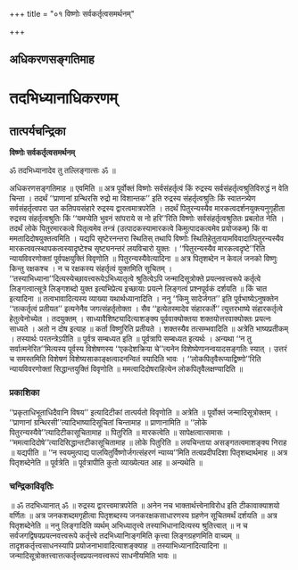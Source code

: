 +++
title = "०१ विष्णोः सर्वकर्तृत्वसमर्थनम्"

+++


## अधिकरणसङ्गतिमाह

# **तदभिध्यानाधिकरणम्**

## **तात्पर्यचन्द्रिका**

**विष्णोः सर्वकर्तृत्वसमर्थनम्**

ॐ तदभिध्यानादेव तु तल्लिङ्गात्सः ॐ ॥

अधिकरणसङ्गतिमाह ॥ एवमिति ॥ अत्र पूर्वोक्तं विष्णोः सर्वसंहर्तृत्वं किं रुद्रस्य सर्वसंहर्तृत्वश्रुतिविरुद्धं न वेति चिन्ता । तदर्थं ‘‘प्राणानां ग्रन्थिरसि रुद्रो मा विशान्तक’’ इति रुद्रस्य संहर्तृत्वश्रुतिः किं स्वातन्त्र्येण सर्वसंहर्तृत्वपरा उत कतिपयसंहारे रुद्रस्य द्वारत्वमात्रपरेति । तदर्थं पितुरन्यस्यैव मारकत्वदर्शनयुक्त्यनुगृहीता रुद्रस्य संहर्तृत्वश्रुतिः किं ‘‘यमप्येति भुवनं सांपराये स नो हरि’’रिति विष्णोः सर्वसंहर्तृत्वश्रुतितः प्रबलोत नेति । तदर्थं लोके पितुरमारकत्वे पितृत्वमेव तन्त्रं (उत्पादकस्यामारकत्वे किमुत्पादकत्वमेव प्रयोजकम्) किं वा ममतादिदोषयुक्तत्वमिति । यद्यपि सृष्टेरनन्तरा स्थितिस् तथापि विष्णोः स्थितिहेतुतायामविवादात्पितुरन्यस्यैव मारकत्ववत्स्थापकत्वस्यादृष्टेश्च सृष्ट्यनन्तरं लयविचारो युक्तः । ‘‘पितुरन्यस्यैव मारकत्वदृष्टे’’रिति न्यायविवरणोक्तां पूर्वपक्षयुक्तिं विवृणोति ॥ पितुरन्यस्यैवेत्यादिना ॥ अत्र पितृशब्देन न केवलं जनको विष्णुः किन्तु रक्षकश्च । न च रक्षकस्य संहर्तृत्वं युक्तमिति सूचितम् । ‘‘तस्याभिध्याना’’दित्यस्येच्छावत्त्वरूपेऽभिध्यातृत्वे श्रुतित्वेऽपि जन्मादिसूत्रोक्ते प्रयत्नवत्त्वरूपे कर्तृत्वे लिङ्गत्वात्सूत्रे लिङ्गशब्दो युक्त इत्यभिप्रेत्य इच्छायाः प्रयत्ने लिङ्गत्वं प्रश्नपूर्वकं दर्शयति ॥ किं चात इत्यादिना ॥ तत्वभावादित्यस्य व्याख्या यथार्थध्यानादिति । ननु ‘‘किमु सादेर्जगत’’ इति पूर्वभाष्येऽनुषक्तेन ‘‘तत्कर्तृत्वं प्रतीयत’’ इत्यनेनैव जगत्संहर्तृतोक्ता । सैव ‘‘इत्येतस्मादेव संहारकर्ते’’ त्युत्तरभाष्ये संहारकर्तृत्वे हेतुत्वेनोच्येत । तदयुक्तम् । साध्यावैशिष्ट्यादित्याशङ्क्य पूर्ववाक्योक्तया शक्तयोत्तरवाक्योक्तः प्रयत्नः साध्यते । अतो न दोष इत्याह ॥ कर्ता विष्णुरिति प्रतीयते । शक्तस्यैव तत्सम्भवादिति ॥ अत्रेति भाष्यप्रतीकम् । तस्यार्थः परतन्त्रेऽपीति ॥ पूर्वत्र सम्बध्यत इति ॥ पूर्वत्रापि सम्बध्यत इत्यर्थः । अन्यथा ‘‘न तु सर्वात्मनेरित’’मित्यस्य पूर्वस्य विशेषणस्य ‘‘एकदेशक्रिया चे’’त्यनेन विशेष्येणानन्वयादसङ्गतिः स्यात् । उत्तरं च समस्तमिति विशेषणं विशेष्यसाकाङ्क्षत्वादनन्वितं स्यादिति भावः । ‘‘लोकपितृवैरूप्याद्विष्णो’’रिति न्यायविवरणोक्तां सिद्धान्तयुक्तिं विवृणोति ॥ ममत्वादिदोषराहित्येन लोकपितृवैलक्षण्यादिति ॥

### **प्रकाशिका**

‘‘प्रकृताधिभूताधिदैवानि विषय’’ इत्यादिटीकां तात्पर्यतो विवृणोति ॥ अत्रेति ॥ पूर्वोक्तं जन्मादिसूत्रोक्तम् । ‘‘प्राणानां ग्रन्थिरसी’’त्यादिभाष्यादिसूचितां चिन्तामाह ॥ प्राणानामिति ॥ ‘‘लोके पितुरन्यस्यैवे’’त्यादिटीकासूचितामाह ॥ पितुरिति ॥ मारकत्वेति ॥ सापेक्षत्वात्समासः । ‘‘ममत्वादिदोषे’’त्यादिसिद्धान्तटीकासूचितामाह ॥ लोके पितुरिति ॥ लयचिन्ताया असङ्गतत्वमाशङ्क्य निराह ॥ यद्यपीति ॥ ‘‘न स्वयमुत्पाद्य पालयितुर्विष्णोर्जगत्संहरणं न्याय्य’’मिति तत्वप्रदीपदिशा पितृशब्दार्थमाह ॥ अत्र पितृशब्देनेति ॥ पूर्वत्रेति ॥ पूर्वत्रापीति कुतो व्याख्येत्यत आह ॥ अन्यथेति ॥

### **चन्द्रिकाविवृतिः**

॥ ॐ तदभिध्यानात् ॐ ॥ रुद्रस्य द्वारत्त्वमात्रपरेति ॥ अनेन नच भाक्तार्थत्त्वेनाविरोध इति टीकावाक्याशयो वर्णितः ॥ अत्र जनकशब्दमगृहीत्वा पितृशब्दस्य जनकरक्षकसाधारणस्य ग्रहणेन सूचितमर्थं दर्शयति ॥ अत्र पितृशब्देनेति ॥ ननु लिङ्गादिति व्यर्थम् अभिध्यातृत्त्वे तस्याभिधानादित्यस्य श्रुतित्त्वात् ॥ न च सर्वजगद्विषयप्रयत्नवत्त्वरूपे कर्तृत्त्वे तदभिध्यानािङ्गमिति कृत्त्वा लिङ्गग्रहणमिति वाच्यम् ॥ तादृशकर्तृत्त्वसाधनस्यापि प्रयोजनाभावादित्याशङ्क्याह ॥ तस्याभिध्यानादित्यादिना ॥ जन्मादिसूत्रोक्तत्त्वात्तत्कर्तृत्त्वप्रयत्नवत्त्वरूपं साधनीयमिति भावः ॥

